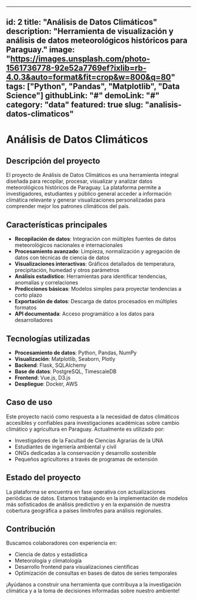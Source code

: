 
---
id: 2
title: "Análisis de Datos Climáticos"
description: "Herramienta de visualización y análisis de datos meteorológicos históricos para Paraguay."
image: "https://images.unsplash.com/photo-1561736778-92e52a7769ef?ixlib=rb-4.0.3&auto=format&fit=crop&w=800&q=80"
tags: ["Python", "Pandas", "Matplotlib", "Data Science"]
githubLink: "#"
demoLink: "#"
category: "data"
featured: true
slug: "analisis-datos-climaticos"
---

# Análisis de Datos Climáticos

## Descripción del proyecto

El proyecto de Análisis de Datos Climáticos es una herramienta integral diseñada para recopilar, procesar, visualizar y analizar datos meteorológicos históricos de Paraguay. La plataforma permite a investigadores, estudiantes y público general acceder a información climática relevante y generar visualizaciones personalizadas para comprender mejor los patrones climáticos del país.

## Características principales

- **Recopilación de datos**: Integración con múltiples fuentes de datos meteorológicos nacionales e internacionales
- **Procesamiento avanzado**: Limpieza, normalización y agregación de datos con técnicas de ciencia de datos
- **Visualizaciones interactivas**: Gráficos detallados de temperatura, precipitación, humedad y otros parámetros
- **Análisis estadístico**: Herramientas para identificar tendencias, anomalías y correlaciones
- **Predicciones básicas**: Modelos simples para proyectar tendencias a corto plazo
- **Exportación de datos**: Descarga de datos procesados en múltiples formatos
- **API documentada**: Acceso programático a los datos para desarrolladores

## Tecnologías utilizadas

- **Procesamiento de datos**: Python, Pandas, NumPy
- **Visualización**: Matplotlib, Seaborn, Plotly
- **Backend**: Flask, SQLAlchemy
- **Base de datos**: PostgreSQL, TimescaleDB
- **Frontend**: Vue.js, D3.js
- **Despliegue**: Docker, AWS

## Caso de uso

Este proyecto nació como respuesta a la necesidad de datos climáticos accesibles y confiables para investigaciones académicas sobre cambio climático y agricultura en Paraguay. Actualmente es utilizado por:

- Investigadores de la Facultad de Ciencias Agrarias de la UNA
- Estudiantes de ingeniería ambiental y civil
- ONGs dedicadas a la conservación y desarrollo sostenible
- Pequeños agricultores a través de programas de extensión

## Estado del proyecto

La plataforma se encuentra en fase operativa con actualizaciones periódicas de datos. Estamos trabajando en la implementación de modelos más sofisticados de análisis predictivo y en la expansión de nuestra cobertura geográfica a países limítrofes para análisis regionales.

## Contribución

Buscamos colaboradores con experiencia en:

- Ciencia de datos y estadística
- Meteorología y climatología
- Desarrollo frontend para visualizaciones científicas
- Optimización de consultas en bases de datos de series temporales

¡Ayúdanos a construir una herramienta que contribuya a la investigación climática y a la toma de decisiones informadas sobre nuestro ambiente!

